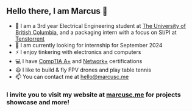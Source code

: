## Hello there,  I am Marcus 👋
- 🏫 I am a 3rd year Electrical Engineering student at [The University of British Columbia](https://www.ubc.ca/), and a packaging intern with a focus on SI/PI at [Tenstorrent](https://tenstorrent.com/)
- 🏢 I am currently looking for internship for September 2024
- ⚡ I enjoy tinkering with electronics and computers
- 💻 I have [CompTIA A+](https://www.comptia.org/certifications/a) and [Network+](https://www.comptia.org/certifications/network) certifications
- 😃 I like to build & fly FPV drones and play table tennis 
- 📫 You can contact me at hello@marcusc.me
### I invite you to visit my website at [marcusc.me](https://marcusc.me/) for projects showcase and more!


<!--
**Beluguy/Beluguy** is a ✨ _special_ ✨ repository because its `README.md` (this file) appears on your GitHub profile.

Here are some ideas to get you started:

- 🔭 I’m currently working on ...
- 🌱 I’m currently learning ...
- 👯 I’m looking to collaborate on ...
- 🤔 I’m looking for help with ...
- 💬 Ask me about ...
- 📫 How to reach me: ...
- 😄 Pronouns: ...
- ⚡ Fun fact: ...
-->
